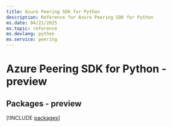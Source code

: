 ```yaml
---
title: Azure Peering SDK for Python
description: Reference for Azure Peering SDK for Python
ms.date: 04/21/2025
ms.topic: reference
ms.devlang: python
ms.service: peering
---
```

# Azure Peering SDK for Python - preview
## Packages - preview
[!INCLUDE [packages](peering-index.md)]